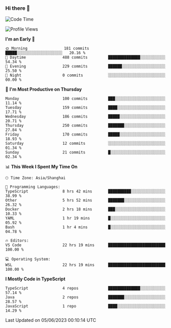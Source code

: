 ### Hi there 👋

<!--
**waynelwz/waynelwz** is a ✨ _special_ ✨ repository because its `README.md` (this file) appears on your GitHub profile.

Here are some ideas to get you started:

- 🔭 I’m currently working on ...
- 🌱 I’m currently learning ...
- 👯 I’m looking to collaborate on ...
- 🤔 I’m looking for help with ...
- 💬 Ask me about ...
- 📫 How to reach me: ...
- 😄 Pronouns: ...
- ⚡ Fun fact: ...
-->

<!--START_SECTION:waka-->
![Code Time](http://img.shields.io/badge/Code%20Time-1%2C490%20hrs%2036%20mins-blue)

![Profile Views](http://img.shields.io/badge/Profile%20Views-0-blue)

**I'm an Early 🐤** 

```text
🌞 Morning                181 commits         █████░░░░░░░░░░░░░░░░░░░░   20.16 % 
🌆 Daytime                488 commits         ██████████████░░░░░░░░░░░   54.34 % 
🌃 Evening                229 commits         ██████░░░░░░░░░░░░░░░░░░░   25.50 % 
🌙 Night                  0 commits           ░░░░░░░░░░░░░░░░░░░░░░░░░   00.00 % 
```
📅 **I'm Most Productive on Thursday** 

```text
Monday                   100 commits         ███░░░░░░░░░░░░░░░░░░░░░░   11.14 % 
Tuesday                  159 commits         ████░░░░░░░░░░░░░░░░░░░░░   17.71 % 
Wednesday                186 commits         █████░░░░░░░░░░░░░░░░░░░░   20.71 % 
Thursday                 250 commits         ███████░░░░░░░░░░░░░░░░░░   27.84 % 
Friday                   170 commits         █████░░░░░░░░░░░░░░░░░░░░   18.93 % 
Saturday                 12 commits          ░░░░░░░░░░░░░░░░░░░░░░░░░   01.34 % 
Sunday                   21 commits          █░░░░░░░░░░░░░░░░░░░░░░░░   02.34 % 
```


📊 **This Week I Spent My Time On** 

```text
🕑︎ Time Zone: Asia/Shanghai

💬 Programming Languages: 
TypeScript               8 hrs 42 mins       ██████████░░░░░░░░░░░░░░░   38.99 % 
Other                    5 hrs 52 mins       ███████░░░░░░░░░░░░░░░░░░   26.32 % 
Docker                   2 hrs 18 mins       ███░░░░░░░░░░░░░░░░░░░░░░   10.33 % 
YAML                     1 hr 19 mins        █░░░░░░░░░░░░░░░░░░░░░░░░   05.92 % 
Bash                     1 hr 4 mins         █░░░░░░░░░░░░░░░░░░░░░░░░   04.78 % 

🔥 Editors: 
VS Code                  22 hrs 19 mins      █████████████████████████   100.00 % 

💻 Operating System: 
WSL                      22 hrs 19 mins      █████████████████████████   100.00 % 
```

**I Mostly Code in TypeScript** 

```text
TypeScript               4 repos             ██████████████░░░░░░░░░░░   57.14 % 
Java                     2 repos             ███████░░░░░░░░░░░░░░░░░░   28.57 % 
JavaScript               1 repo              ████░░░░░░░░░░░░░░░░░░░░░   14.29 % 
```




 Last Updated on 05/06/2023 00:10:14 UTC
<!--END_SECTION:waka-->
